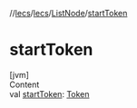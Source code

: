 //[lecs](../../index.md)/[lecs](../index.md)/[ListNode](index.md)/[startToken](start-token.md)



# startToken  
[jvm]  
Content  
val [startToken](start-token.md): [Token](../-token/index.md)  



